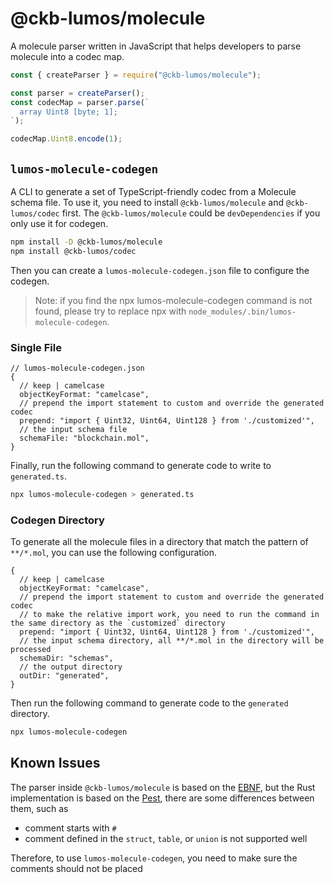 # @ckb-lumos/molecule

A molecule parser written in JavaScript that helps developers to parse molecule into a codec map.

```js
const { createParser } = require("@ckb-lumos/molecule");

const parser = createParser();
const codecMap = parser.parse(`
  array Uint8 [byte; 1];
`);

codecMap.Uint8.encode(1);
```

## `lumos-molecule-codegen`

A CLI to generate a set of TypeScript-friendly codec from a Molecule schema file.
To use it, you need to install `@ckb-lumos/molecule` and `@ckb-lumos/codec` first. The `@ckb-lumos/molecule` could be `devDependencies` if you only use it for codegen.

```sh
npm install -D @ckb-lumos/molecule
npm install @ckb-lumos/codec
```

Then you can create a `lumos-molecule-codegen.json` file to configure the codegen.

> Note: if you find the npx lumos-molecule-codegen command is not found, please try to replace npx with `node_modules/.bin/lumos-molecule-codegen`.

### Single File

```json5
// lumos-molecule-codegen.json
{
  // keep | camelcase
  objectKeyFormat: "camelcase",
  // prepend the import statement to custom and override the generated codec
  prepend: "import { Uint32, Uint64, Uint128 } from './customized'",
  // the input schema file
  schemaFile: "blockchain.mol",
}
```

Finally, run the following command to generate code to write to `generated.ts`.

```sh
npx lumos-molecule-codegen > generated.ts
```

### Codegen Directory

To generate all the molecule files in a directory that match the pattern of `**/*.mol`, you can use the following configuration.

```json5
{
  // keep | camelcase
  objectKeyFormat: "camelcase",
  // prepend the import statement to custom and override the generated codec
  // to make the relative import work, you need to run the command in the same directory as the `customized` directory
  prepend: "import { Uint32, Uint64, Uint128 } from './customized'",
  // the input schema directory, all **/*.mol in the directory will be processed
  schemaDir: "schemas",
  // the output directory
  outDir: "generated",
}
```

Then run the following command to generate code to the `generated` directory.

```sh
npx lumos-molecule-codegen
```

## Known Issues

The parser inside `@ckb-lumos/molecule` is based on the [EBNF](https://github.com/nervosnetwork/molecule/blob/37748b1124181a3260a0668693c43c8d38c98723/docs/grammar/grammar.ebnf), but the Rust implementation is based on the [Pest](https://github.com/nervosnetwork/molecule/blob/37748b1124181a3260a0668693c43c8d38c98723/tools/codegen/src/grammar.pest), there are some differences between them, such as

- comment starts with `#`
- comment defined in the `struct`, `table`, or `union` is not supported well

Therefore, to use `lumos-molecule-codegen`, you need to make sure the comments should not be placed 
